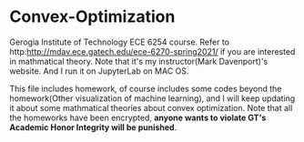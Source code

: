 # Convex-Optimization

Gerogia Institute of Technology ECE 6254 course. Refer to http:http://mdav.ece.gatech.edu/ece-6270-spring2021/
if you are interested in mathmatical theory. Note that it's my instructor(Mark Davenport)'s website. And I run it on JupyterLab on MAC OS.

This file includes homework, of course includes some codes beyond the homework(Other visualization of machine learning),
and I will keep updating it about some mathmatical theories about convex optimization.
Note that all the homeworks have been encrypted, **anyone wants to violate GT's Academic Honor Integrity will be punished**.
